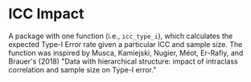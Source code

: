 # ICC Impact

A package with one function (i.e., `icc_type_i`), which calculates the expected Type-I Error rate given a particular ICC and sample size. The function was inspired by Musca, Kamiejski, Nugier, Méot, Er-Rafiy, and Brauer's (2018) "Data with hierarchical structure: impact of intraclass correlation and sample size on Type-I error."